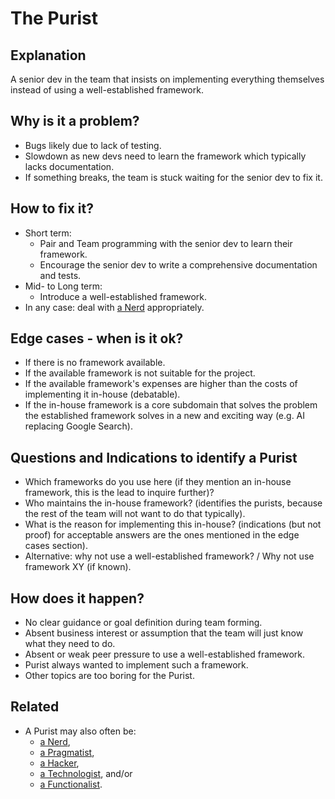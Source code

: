 # The Purist
## Explanation
A senior dev in the team that insists on implementing everything themselves instead of using a well-established framework.

## Why is it a problem?
* Bugs likely due to lack of testing. 
* Slowdown as new devs need to learn the framework which typically lacks documentation.
* If something breaks, the team is stuck waiting for the senior dev to fix it.

## How to fix it?
* Short term: 
  * Pair and Team programming with the senior dev to learn their framework.
  * Encourage the senior dev to write a comprehensive documentation and tests.
* Mid- to Long term:
  * Introduce a well-established framework.
* In any case: deal with [a Nerd](The-Nerd.md) appropriately.

## Edge cases - when is it ok?
* If there is no framework available.
* If the available framework is not suitable for the project.
* If the available framework's expenses are higher than the costs of implementing it in-house (debatable).
* If the in-house framework is a core subdomain that solves the problem the established framework solves in a new and exciting way (e.g. AI replacing Google Search).

## Questions and Indications to identify a Purist
* Which frameworks do you use here (if they mention an in-house framework, this is the lead to inquire further)?
* Who maintains the in-house framework? (identifies the purists, because the rest of the team will not want to do that typically).
* What is the reason for implementing this in-house? (indications (but not proof) for acceptable answers are the ones mentioned in the edge cases section).
* Alternative: why not use a well-established framework? / Why not use framework XY (if known).

## How does it happen?
* No clear guidance or goal definition during team forming.
* Absent business interest or assumption that the team will just know what they need to do.
* Absent or weak peer pressure to use a well-established framework.
* Purist always wanted to implement such a framework.
* Other topics are too boring for the Purist.

## Related
  * A Purist may also often be:
    * [a Nerd](The-Nerd.md),
    * [a Pragmatist](The-Pragmatist.md),
    * [a Hacker](The-Hacker.md), 
    * [a Technologist](The-Technologist.md), and/or 
    * [a Functionalist](The-Functionalist.md).
